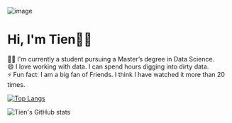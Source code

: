 ![image](https://user-images.githubusercontent.com/34051678/172893029-1d140de7-ebee-47d7-ab0a-79a282f850fc.png)
# Hi, I'm Tien👋:handshake: 
  
🧑‍🎓 I'm currently a student pursuing a Master’s degree in Data Science.  
😄 I love working with data. I can spend hours digging into dirty data.   
⚡ Fun fact: I am a big fan of Friends. I think I have watched it more than 20 times.

[![Top Langs](https://github-readme-stats.vercel.app/api/top-langs/?username=4tiennguyen&theme=radical&layout=compact)](https://github.com/anuraghazra/github-readme-stats)

![Tien's GitHub stats](https://github-readme-stats.vercel.app/api?username=4tiennguyen&show_icons=true&theme=radical)





<!--
**4tiennguyen/4tiennguyen** is a ✨ _special_ ✨ repository because its `README.md` (this file) appears on your GitHub profile.

Here are some ideas to get you started:

- 🔭 I’m currently working on ...
- 🌱 I’m currently learning ...
- 👯 I’m looking to collaborate on ...
- 🤔 I’m looking for help with ...
- 💬 Ask me about ...
- 📫 How to reach me: ...
- 😄 Pronouns: ...
-  ...
-->
